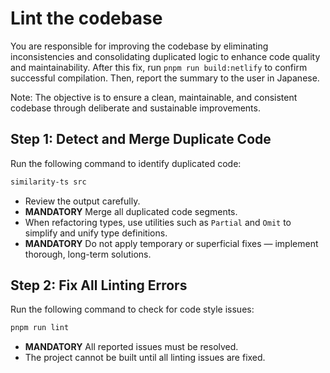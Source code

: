 # Lint the codebase

You are responsible for improving the codebase by eliminating inconsistencies and consolidating duplicated logic to enhance code quality and maintainability.
After this fix, run `pnpm run build:netlify` to confirm successful compilation.
Then, report the summary to the user in  Japanese.

Note: The objective is to ensure a clean, maintainable, and consistent codebase through deliberate and sustainable improvements.

## Step 1: Detect and Merge Duplicate Code

Run the following command to identify duplicated code:

```bash
similarity-ts src
```

- Review the output carefully.
- **MANDATORY** Merge all duplicated code segments.
- When refactoring types, use utilities such as `Partial` and `Omit` to simplify and unify type definitions.
- **MANDATORY** Do not apply temporary or superficial fixes — implement thorough, long-term solutions.

## Step 2: Fix All Linting Errors

Run the following command to check for code style issues:

```bash
pnpm run lint
```

- **MANDATORY** All reported issues must be resolved.
- The project cannot be built until all linting issues are fixed.
